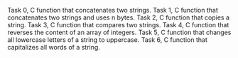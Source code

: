 Task 0, C function that concatenates two strings.
Task 1, C function that concatenates two strings and uses n bytes.
Task 2, C function that copies a string.
Task 3, C function that compares two strings.
Task 4, C function that reverses the content of an array of integers.
Task 5, C function that changes all lowercase letters of a string to uppercase.
Task 6, C  function that capitalizes all words of a string.
